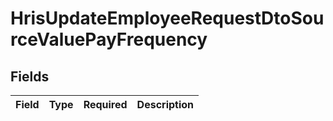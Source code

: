 # HrisUpdateEmployeeRequestDtoSourceValuePayFrequency


## Fields

| Field       | Type        | Required    | Description |
| ----------- | ----------- | ----------- | ----------- |
